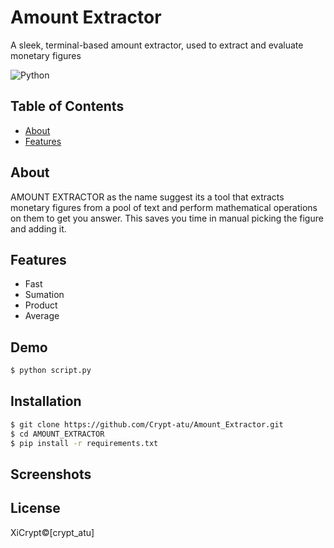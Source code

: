 # Amount Extractor

A sleek, terminal-based amount extractor, used to extract and evaluate monetary figures

![Python](https://img.shields.io/badge/python-3.10+-green.svg)


## Table of Contents
- [About](#about)
- [Features](#features)

## About
AMOUNT EXTRACTOR as the name suggest its a tool that extracts monetary figures from a pool of text and perform mathematical operations on them to get you answer. This saves you time in manual picking the figure and adding it.

## Features
- Fast
- Sumation
- Product
- Average

## Demo
```bash 
$ python script.py
```

## Installation
```bash
$ git clone https://github.com/Crypt-atu/Amount_Extractor.git
$ cd AMOUNT_EXTRACTOR
$ pip install -r requirements.txt
```

## Screenshots



## License
XiCrypt©[crypt_atu]
